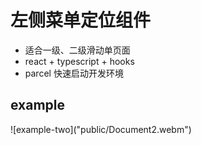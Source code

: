 # 左侧菜单定位组件

- 适合一级、二级滑动单页面
- react + typescript + hooks
- parcel 快速启动开发环境

## example

<source id="document1" src="/public/Document2.webm" type="video/webm">
![example-two]("public/Document2.webm")
